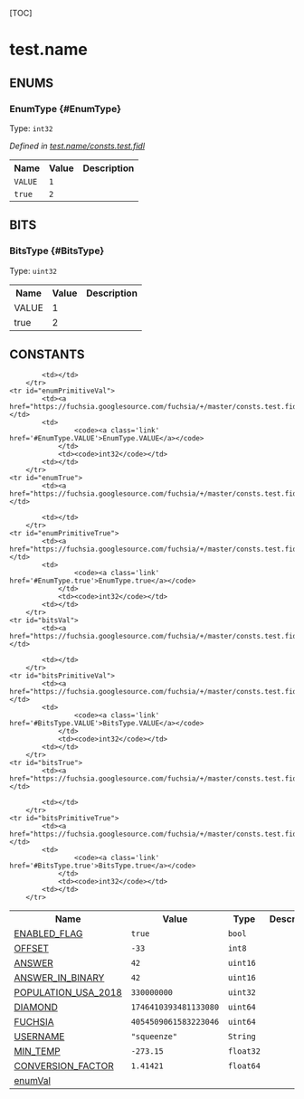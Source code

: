 [TOC]

# test.name






## **ENUMS**

### EnumType {#EnumType}
Type: <code>int32</code>

*Defined in [test.name/consts.test.fidl](https://fuchsia.googlesource.com/fuchsia/+/master/consts.test.fidl#14)*



<table>
    <tr><th>Name</th><th>Value</th><th>Description</th></tr><tr>
            <td><code>VALUE</code></td>
            <td><code>1</code></td>
            <td></td>
        </tr><tr>
            <td><code>true</code></td>
            <td><code>2</code></td>
            <td></td>
        </tr></table>







## **BITS**

### BitsType {#BitsType}
Type: <code>uint32</code>


<table>
    <tr><th>Name</th><th>Value</th><th>Description</th></tr><tr>
            <td>VALUE</td>
            <td>1</td>
            <td></td>
        </tr><tr>
            <td>true</td>
            <td>2</td>
            <td></td>
        </tr></table>



## **CONSTANTS**

<table>
    <tr><th>Name</th><th>Value</th><th>Type</th><th>Description</th></tr><tr id="ENABLED_FLAG">
            <td><a href="https://fuchsia.googlesource.com/fuchsia/+/master/consts.test.fidl#3">ENABLED_FLAG</a></td>
            <td>
                    <code>true</code>
                </td>
                <td><code>bool</code></td>
            <td></td>
        </tr>
    <tr id="OFFSET">
            <td><a href="https://fuchsia.googlesource.com/fuchsia/+/master/consts.test.fidl#4">OFFSET</a></td>
            <td>
                    <code>-33</code>
                </td>
                <td><code>int8</code></td>
            <td></td>
        </tr>
    <tr id="ANSWER">
            <td><a href="https://fuchsia.googlesource.com/fuchsia/+/master/consts.test.fidl#5">ANSWER</a></td>
            <td>
                    <code>42</code>
                </td>
                <td><code>uint16</code></td>
            <td></td>
        </tr>
    <tr id="ANSWER_IN_BINARY">
            <td><a href="https://fuchsia.googlesource.com/fuchsia/+/master/consts.test.fidl#6">ANSWER_IN_BINARY</a></td>
            <td>
                    <code>42</code>
                </td>
                <td><code>uint16</code></td>
            <td></td>
        </tr>
    <tr id="POPULATION_USA_2018">
            <td><a href="https://fuchsia.googlesource.com/fuchsia/+/master/consts.test.fidl#7">POPULATION_USA_2018</a></td>
            <td>
                    <code>330000000</code>
                </td>
                <td><code>uint32</code></td>
            <td></td>
        </tr>
    <tr id="DIAMOND">
            <td><a href="https://fuchsia.googlesource.com/fuchsia/+/master/consts.test.fidl#8">DIAMOND</a></td>
            <td>
                    <code>1746410393481133080</code>
                </td>
                <td><code>uint64</code></td>
            <td></td>
        </tr>
    <tr id="FUCHSIA">
            <td><a href="https://fuchsia.googlesource.com/fuchsia/+/master/consts.test.fidl#9">FUCHSIA</a></td>
            <td>
                    <code>4054509061583223046</code>
                </td>
                <td><code>uint64</code></td>
            <td></td>
        </tr>
    <tr id="USERNAME">
            <td><a href="https://fuchsia.googlesource.com/fuchsia/+/master/consts.test.fidl#10">USERNAME</a></td>
            <td><code>&quot;squeenze&quot;</code></td>
                    <td><code>String</code></td>
            <td></td>
        </tr>
    <tr id="MIN_TEMP">
            <td><a href="https://fuchsia.googlesource.com/fuchsia/+/master/consts.test.fidl#11">MIN_TEMP</a></td>
            <td>
                    <code>-273.15</code>
                </td>
                <td><code>float32</code></td>
            <td></td>
        </tr>
    <tr id="CONVERSION_FACTOR">
            <td><a href="https://fuchsia.googlesource.com/fuchsia/+/master/consts.test.fidl#12">CONVERSION_FACTOR</a></td>
            <td>
                    <code>1.41421</code>
                </td>
                <td><code>float64</code></td>
            <td></td>
        </tr>
    <tr id="enumVal">
            <td><a href="https://fuchsia.googlesource.com/fuchsia/+/master/consts.test.fidl#18">enumVal</a></td>
            
            <td></td>
        </tr>
    <tr id="enumPrimitiveVal">
            <td><a href="https://fuchsia.googlesource.com/fuchsia/+/master/consts.test.fidl#19">enumPrimitiveVal</a></td>
            <td>
                    <code><a class='link' href='#EnumType.VALUE'>EnumType.VALUE</a></code>
                </td>
                <td><code>int32</code></td>
            <td></td>
        </tr>
    <tr id="enumTrue">
            <td><a href="https://fuchsia.googlesource.com/fuchsia/+/master/consts.test.fidl#20">enumTrue</a></td>
            
            <td></td>
        </tr>
    <tr id="enumPrimitiveTrue">
            <td><a href="https://fuchsia.googlesource.com/fuchsia/+/master/consts.test.fidl#21">enumPrimitiveTrue</a></td>
            <td>
                    <code><a class='link' href='#EnumType.true'>EnumType.true</a></code>
                </td>
                <td><code>int32</code></td>
            <td></td>
        </tr>
    <tr id="bitsVal">
            <td><a href="https://fuchsia.googlesource.com/fuchsia/+/master/consts.test.fidl#27">bitsVal</a></td>
            
            <td></td>
        </tr>
    <tr id="bitsPrimitiveVal">
            <td><a href="https://fuchsia.googlesource.com/fuchsia/+/master/consts.test.fidl#28">bitsPrimitiveVal</a></td>
            <td>
                    <code><a class='link' href='#BitsType.VALUE'>BitsType.VALUE</a></code>
                </td>
                <td><code>int32</code></td>
            <td></td>
        </tr>
    <tr id="bitsTrue">
            <td><a href="https://fuchsia.googlesource.com/fuchsia/+/master/consts.test.fidl#29">bitsTrue</a></td>
            
            <td></td>
        </tr>
    <tr id="bitsPrimitiveTrue">
            <td><a href="https://fuchsia.googlesource.com/fuchsia/+/master/consts.test.fidl#30">bitsPrimitiveTrue</a></td>
            <td>
                    <code><a class='link' href='#BitsType.true'>BitsType.true</a></code>
                </td>
                <td><code>int32</code></td>
            <td></td>
        </tr>
    
</table>



